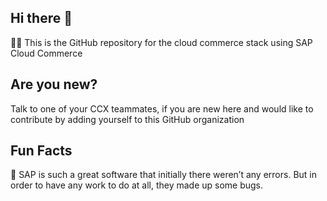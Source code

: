 ## Hi there 👋
🙋‍♀️ This is the GitHub repository for the cloud commerce stack using SAP Cloud Commerce

## Are you new?
Talk to one of your CCX teammates, if you are new here and would like to contribute by adding yourself to this GitHub organization

## Fun Facts
🍿 SAP is such a great software that initially there weren’t any errors. But in order to have any work to do at all, they made up some bugs.
